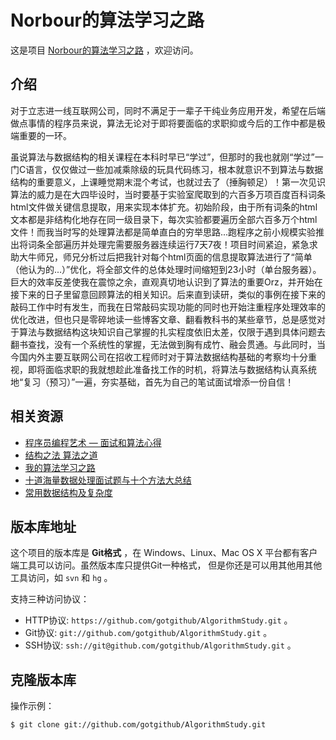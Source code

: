 # Norbour的算法学习之路

这是项目 [Norbour的算法学习之路](https://github.com/norbour/AlgorithmStudy) ，欢迎访问。

## 介绍

对于立志进一线互联网公司，同时不满足于一辈子干纯业务应用开发，希望在后端做点事情的程序员来说，算法无论对于即将要面临的求职抑或今后的工作中都是极端重要的一环。

虽说算法与数据结构的相关课程在本科时早已“学过”，但那时的我也就刚“学过”一门C语言，仅仅做过一些加减乘除级的玩具代码练习，根本就意识不到算法与数据结构的重要意义，上课睡觉期末混个考试，也就过去了（捶胸顿足）！第一次见识算法的威力是在大四毕设时，当时要基于实验室爬取到的六百多万项百度百科词条html文件做关键信息提取，用来实现本体扩充。初始阶段，由于所有词条的html文本都是非结构化地存在同一级目录下，每次实验都要遍历全部六百多万个html文件！而我当时写的处理算法都是简单直白的穷举思路...跑程序之前小规模实验推出将词条全部遍历并处理完需要服务器连续运行7天7夜！项目时间紧迫，紧急求助大牛师兄，师兄分析过后把我针对每个html页面的信息提取算法进行了“简单（他认为的...）”优化，将全部文件的总体处理时间缩短到23小时（单台服务器）。巨大的效率反差使我在震惊之余，直观真切地认识到了算法的重要Orz，并开始在接下来的日子里留意回顾算法的相关知识。后来直到读研，类似的事例在接下来的敲码工作中时有发生，而我在日常敲码实现功能的同时也开始注重程序处理效率的优化改进，但也只是零碎地读一些博客文章、翻看教科书的某些章节，总是感觉对于算法与数据结构这块知识自己掌握的扎实程度依旧太差，仅限于遇到具体问题去翻书查找，没有一个系统性的掌握，无法做到胸有成竹、融会贯通。与此同时，当今国内外主要互联网公司在招收工程师时对于算法数据结构基础的考察均十分重视，即将面临求职的我就想趁此准备找工作的时机，将算法与数据结构认真系统地“复习（预习）”一遍，夯实基础，首先为自己的笔试面试增添一份自信！

## 相关资源

* [程序员编程艺术 — 面试和算法心得](https://github.com/julycoding/The-Art-Of-Programming-By-July)
* [结构之法 算法之道](http://blog.csdn.net/v_july_v)
* [我的算法学习之路](http://zh.lucida.me/blog/on-learning-algorithms/)
* [十道海量数据处理面试题与十个方法大总结](http://kb.cnblogs.com/page/95701/)
* [常用数据结构及复杂度](http://www.cnblogs.com/gaochundong/p/3813252.html)

## 版本库地址

这个项目的版本库是 **Git格式** ，在 Windows、Linux、Mac OS X
平台都有客户端工具可以访问。虽然版本库只提供Git一种格式，
但是你还是可以用其他用其他工具访问，如 ``svn`` 和 ``hg`` 。

支持三种访问协议：

* HTTP协议: `https://github.com/gotgithub/AlgorithmStudy.git` 。
* Git协议: `git://github.com/gotgithub/AlgorithmStudy.git` 。
* SSH协议: `ssh://git@github.com/gotgithub/AlgorithmStudy.git` 。

## 克隆版本库

操作示例：

    $ git clone git://github.com/gotgithub/AlgorithmStudy.git
